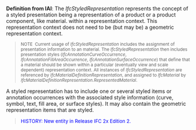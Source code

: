 **Definition
from IAI**: The _IfcStyledRepresentation_ represents the concept of a styled presentation being a representation of a product or a product component, like material. within a representation context. This representation context does not need to be (but may be) a geometric representation context.

> <small>NOTE&nbsp;
Current usage of <i>IfcStyledRepresentation</i>
includes the assignment of presentation information to an material. The
  <i>IfcStyledRepresentation</i>
then includes presentation styles (<i>IfcAnnotationCurveOccurrence</i>,
  <i>IfcAnnotationFillAreaOccurrence</i>,
  <i>IfcAnnotationSurfaceOccurrence</i>)
that define that a material should be shown within a particular
(eventually view and scale dependent) representation context. All
instances of </small><small><i>IfcStyledRepresentation</i></small><small>
are referenced by <i>IfcMaterialDefinitionRepresentation</i>,
and assigned to <i>IfcMaterial</i>
by </small><small><i>IfcMaterialDefinitionRepresentation.RepresentedMaterial</i>.</small>
> 


A styled representation has to include one or several styled items or annotation occurrences with the associated style information (curve, symbol, text, fill area, or surface styles). It may also contain the geometric representation items that are styled.

> <font color="#0000ff" size="-1">HISTORY: New entity
in
Release IFC 2x Edition 2.</font><font color="#ff0000" size="-1"><br>
  </font>